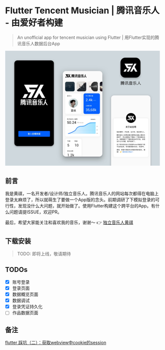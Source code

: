 # Flutter Tencent Musician | 腾讯音乐人 - 由爱好者构建

> An unofficial app for tencent musician using Flutter | 用Flutter实现的腾讯音乐人数据后台App

<p align="center">
<img src="./Screens.jpg" width="640" />
</p>

## 前言

我是黄祺，一名开发者/设计师/独立音乐人。腾讯音乐人的网站每次都得在电脑上登录太麻烦了，所以就萌生了要做一个App版的念头。前期调研了下模拟登录的可行性，发现没什么大问题，就开始做了。使用Flutter构建这个跨平台的App。有什么问题请提ISSUE，欢迎PR。

最后，希望大家能关注和喜欢我的音乐，谢谢～ 👉 [独立音乐人黄祺](https://y.qq.com/n/yqq/singer/003jVZy62mvtpJ.html)

## 下载安装

> TODO: 即将上线，敬请期待

## TODOs

- [x] 账号登录
- [x] 登录页面
- [x] 数据概览页面
- [x] 数据调试
- [x] 登录凭证持久化
- [ ] 作品数据页面

## 备注

[flutter 踩坑（二）：获取webview中cookie的session](https://www.jianshu.com/p/55092eb06c17)